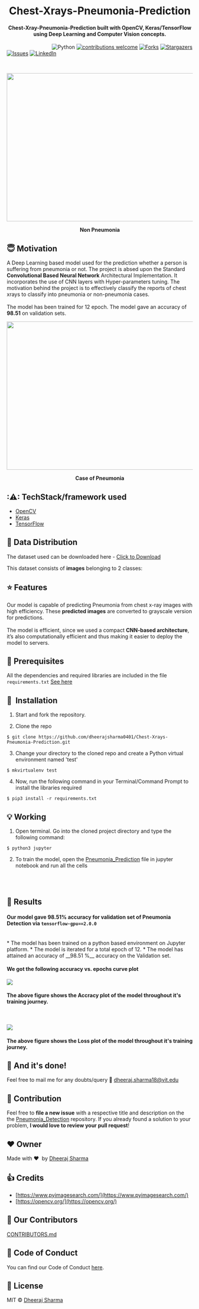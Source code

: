 
<h1 align="center">Chest-Xrays-Pneumonia-Prediction</h1>

<div align= "center">
  <h4>Chest-Xray-Pneumonia-Prediction built with OpenCV, Keras/TensorFlow using Deep Learning and Computer Vision concepts. </h4>
</div>

&nbsp;&nbsp;&nbsp;&nbsp;&nbsp;&nbsp;&nbsp;&nbsp;&nbsp;&nbsp;&nbsp;&nbsp;&nbsp;&nbsp;&nbsp;&nbsp;&nbsp;&nbsp;&nbsp;&nbsp;&nbsp;&nbsp;&nbsp;&nbsp;&nbsp;&nbsp;&nbsp;&nbsp;&nbsp;&nbsp;
![Python](https://img.shields.io/badge/python-v3.6+-blue.svg)
[![contributions welcome](https://img.shields.io/badge/contributions-welcome-brightgreen.svg?style=flat)](https://github.com/dheerajsharma0401/Chest-Xrays-Pneumonia-Prediction/issues)
[![Forks](https://img.shields.io/github/forks/dheerajsharma0401/Chest-Xrays-Pneumonia-Predictionsvg?logo=github)](https://github.com/dheerajsharma0401/Chest-Xrays-Pneumonia-Prediction/network/members)
[![Stargazers](https://img.shields.io/github/stars/dheerajsharma0401/Chest-Xrays-Pneumonia-Prediction.svg?logo=github)](https://github.com/dheerajsharma0401/Chest-Xrays-Pneumonia-Prediction/stargazers)
[![Issues](https://img.shields.io/github/issues/dheerajsharma0401/Chest-Xrays-Pneumonia-Prediction.svg?logo=github)](https://github.com/dheerajsharma0401/Chest-Xrays-Pneumonia-Prediction/issues)
[![LinkedIn](https://img.shields.io/badge/-LinkedIn-black.svg?style=flat-square&logo=linkedin&colorB=555)](https://www.linkedin.com/in/dheeraj-sharma-142bb0190/)

&nbsp;&nbsp;&nbsp;&nbsp;&nbsp;&nbsp;&nbsp;&nbsp;&nbsp;&nbsp;&nbsp;&nbsp;&nbsp;&nbsp;&nbsp;&nbsp;&nbsp;&nbsp;&nbsp;&nbsp;&nbsp;&nbsp;&nbsp;&nbsp;&nbsp;&nbsp;&nbsp;&nbsp;&nbsp;&nbsp;&nbsp;&nbsp;&nbsp;&nbsp;&nbsp;
<p align="center"><img src="https://github.com/akkadu04/Banko-Personal-Banking-Assistance/blob/main/Outputs/logo.png" width="700" height="400"></p>
<p align="center"><b>Non Pneumonia</b></p>

## :innocent: Motivation
A Deep Learning based model used for the prediction whether a person is suffering from pneumonia or not. The project is absed upon the Standard __Convolutional Based Neural Network__ Architectural Implementation. It incorporates the use of CNN layers with Hyper-parameters tuning. The motivation behind the project is to effectively classify the reports of chest xrays to classify into pneumonia or non-pneumonia cases.
</br></br> The model has been trained for 12 epoch. The model gave an accuracy of __98.51__ on validation sets.




<!---Unable to communicate verbally is a disability. In order to communicate there are many ways, one of the most popular methods is the use of predefined sign languages. The purpose of this project is to bridge the __research gap__ and to contribute to recognize __American sign languages(ASL)__ with maximum efficiency. This repository focuses on the recognition of ASL in real time, converting predicted characters to sentences and output is generated in terms of voice formats. The system is trained by convolutional neural networks for the classification of __26 alphabets__ and one extra alphabet for null character. The proposed work has achieved an efficiency of __99.88%__ on the test set.--->


<p align="center"><img src="https://github.com/dheerajsharma0401/Chest-Xrays-Pneumonia-Prediction/blob/main/Outputs/pneumonia.png" width="700" height="400"></p>

<p align="center"><b>Case of Pneumonia</b></p>

## :⚠: TechStack/framework used

- [OpenCV](https://opencv.org/)
- [Keras](https://keras.io/)
- [TensorFlow](https://www.tensorflow.org/)


## :file_folder: Data Distribution
The dataset used can be downloaded here - [Click to Download](https://drive.google.com/drive/folders/1f6QGKHQ2rJD3jCrumAKXPbUg_Q8TenFz?usp=sharing)

This dataset consists of __images__ belonging to 2 classes:
<!---*	__Training Set: 12845 images__<br />
<p align="center"><img src="https://github.com/beingaryan/Sign-To-Speech-Conversion/blob/master/Analysis/train_data_distribution.png" ></br><b>Train Data Statistics</b></p>
<!---<br />![](Analysis/train_data_distribution.png)<br />--->

<!---*	__Test Set: 4368 images__<br />
<p align="center"><img src="https://github.com/beingaryan/Sign-To-Speech-Conversion/blob/master/Analysis/test_data_Distribution.png" ></br><b>Test Data Statistics</b></p>
<!---<br />![](Analysis/train_data_distribution.png)<br />--->



## :star: Features
Our model is capable of predicting Pneumonia from chest x-ray images with high efficiency. These __predicted images__ are converted to grayscale version for predictions.</br></br>
The model is efficient, since we used a compact __CNN-based architecture__, it’s also computationally efficient and thus making it easier to deploy the model to servers.
<!---
## 🎨 Feature Extraction
* Gaussian filter is used as a pre-processing technique to make the image smooth and eliminate all the irrelevat noise.
* Intensity is analyzed and Non-Maximum suppression is implemented to remove false edges.
* For a better pre-processed image data, double thresholding is implemented to consider only the strong edges in the images.
* All the weak edges are finally removed and only the strong edges are consdered for the further phases. <br />
<br />![](Analysis/fe.png)<br />
The above figure shows pre-processed image with extracted features which is sent to the model for classification.--->


## :key: Prerequisites

All the dependencies and required libraries are included in the file <code>requirements.txt</code> [See here](https://github.com/dheerajsharma0401/Chest-Xrays-Pneumonia-Prediction/blob/main/requirements.txt)

## 🚀&nbsp; Installation
1. Start and fork the repository.

2. Clone the repo
```
$ git clone https://github.com/dheerajsharma0401/Chest-Xrays-Pneumonia-Prediction.git
```

3. Change your directory to the cloned repo and create a Python virtual environment named 'test'
```
$ mkvirtualenv test
```

4. Now, run the following command in your Terminal/Command Prompt to install the libraries required
```
$ pip3 install -r requirements.txt
```

## :bulb: Working

1. Open terminal. Go into the cloned project directory and type the following command:
```
$ python3 jupyter
```

2. To train the model, open the [Pneumonia_Prediction](https://github.com/dheerajsharma0401/Chest-Xrays-Pneumonia-Prediction/blob/main/PNEUMONIA_DETECTION.ipynb) file in jupyter notebook and run all the cells </br>

</br></br>
## :key: Results 
#### Our model gave 98.51% accuracy for validation set of Pneumonia Detection via <code>tensorflow-gpu==2.0.0</code>
<br />
* The model has been trained on a python based environment on Jupyter platform.
* The model is iterated for a total epoch of 12. 
* The model has attained an accuracy of __98.51 %__ accuracy on the Validation set.

#### We got the following accuracy vs. epochs curve plot
![](https://github.com/dheerajsharma0401/Chest-Xrays-Pneumonia-Prediction/blob/main/Outputs/accuracy%20vs%20epochs.png)<br />
#### The above figure shows the Accracy plot of the model throughout it's training journey. 

<br /><br />![](https://github.com/dheerajsharma0401/Chest-Xrays-Pneumonia-Prediction/blob/main/Outputs/loss%20vs%20epochs.png)<br/>
#### The above figure shows the Loss plot of the model throughout it's training journey. 


## :clap: And it's done!
Feel free to mail me for any doubts/query 
:email: dheeraj.sharma18@vit.edu



## :handshake: Contribution
Feel free to **file a new issue** with a respective title and description on the the [Pneumonia_Detection](https://github.com/dheerajsharma0401/Chest-Xrays-Pneumonia-Prediction/issues) repository. If you already found a solution to your problem, **I would love to review your pull request**!


## :heart: Owner
Made with :heart:&nbsp;  by [Dheeraj Sharma](https://github.com/dheerajsharma0401)


## :+1: Credits
* [https://www.pyimagesearch.com/](https://www.pyimagesearch.com/)
* [https://opencv.org/](https://opencv.org/)


## :handshake: Our Contributors
[CONTRIBUTORS.md](/CONTRIBUTORS.md)

## :eyes: Code of Conduct

You can find our Code of Conduct [here](/CODE_OF_CONDUCT.md).


## :eyes: License
MIT © [Dheeraj Sharma](https://github.com/dheerajsharma0401/Chest-Xrays-Pneumonia-Prediction/blob/main/LICENSE)









